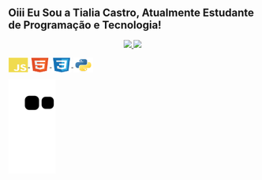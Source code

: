 ## Oiii Eu Sou a Tialia Castro, Atualmente Estudante de Programação e Tecnologia!
<div align="center">
  <a href="https://github.com/TialiaCastro">
  <img height="180em" src="https://github-readme-stats.vercel.app/api?username=tialiacastro&show_icons=true&theme=dracula&include_all_commits=true&count_private=true"/>
  <img height="180em" src="https://github-readme-stats.vercel.app/api/top-langs/?username=tialiacastro&layout=compact&langs_count=7&theme=dracula"/>
</div>
<div style="display: inline_block"><br>
  <img align="center" alt="Rafa-Js" height="30" width="40" src="https://raw.githubusercontent.com/devicons/devicon/master/icons/javascript/javascript-plain.svg">
  <img align="center" alt="Rafa-HTML" height="30" width="40" src="https://raw.githubusercontent.com/devicons/devicon/master/icons/html5/html5-original.svg">
  <img align="center" alt="Rafa-CSS" height="30" width="40" src="https://raw.githubusercontent.com/devicons/devicon/master/icons/css3/css3-original.svg">
  <img align="center" alt="Rafa-Python" height="30" width="40" src="https://raw.githubusercontent.com/devicons/devicon/master/icons/python/python-original.svg">
  
  ![Snake animation](https://github.com/rafaballerini/rafaballerini/blob/output/github-contribution-grid-snake.svg)
 
</div>
